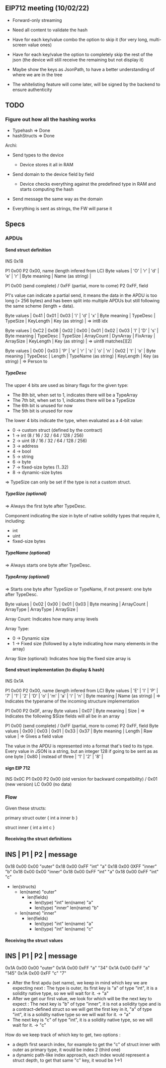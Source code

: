 ## EIP712 meeting (10/02/22)

* Forward-only streaming
* Need all content to validate the hash
* Have for each key/value combo the option to skip it (for very long, multi-screen value ones)
* Have for each key/value the option to completely skip the rest of the json (the device will
  still receive the remaining but not display it)
* Maybe show the keys as JsonPath, to have a better understanding of where we are in the tree

* The whitelisting feature will come later, will be signed by the backend to ensure authenticity

## TODO

### Figure out how all the hashing works 
* Typehash => Done
* hashStructs => Done

Archi:
* Send types to the device
    * Device stores it all in RAM
* Send domain to the device field by field
    * Device checks everything against the predefined type in RAM and starts computing the hash
* Send message the same way as the domain

* Everything is sent as strings, the FW will parse it

## Specs

### APDUs

#### Send struct definition
INS 0x18

P1  0x00
P2  0x00, name (length infered from LC)
Byte values     | 'O' | 'r' | 'd' | 'e' | 'r' |
Byte meaning    |       Name (as string)      |

P1  0x00 (send complete) / 0xFF (partial, more to come)
P2  0xFF, field

P1's value can indicate a partial send, it means the data in the APDU is too long (> 256 bytes)
and has been split into multiple APDUs but still following the same scheme (length + data).

Byte values     |   0x41   |   0x01   |   0x03    | 'i' | 'd' | 'x' |
Byte meaning    | TypeDesc | TypeSize | KeyLength | Key (as string) |
=> int8 idx

Byte values     |   0xC2   |   0x08   |    0x02    |   0x00   |   0x01   |    0x02   |   0x03    | 'I' | 'D' | 's' |
Byte meaning    | TypeDesc | TypeSize | ArrayCount | DynArray | FixArray | ArraySize | KeyLength | Key (as string) |
=> uint8 matches[][2]

Byte values     |   0x00   |  0x03  | 'P' | 'e' | 'r' | 's' | 'o' | 'n' |    0x02   |    't' | 'o'    |
Byte meaning    | TypeDesc | Length |        TypeName (as string)       | KeyLength | Key (as string) |
=> Person to


##### TypeDesc

The upper 4 bits are used as binary flags for the given type:
* The 8th bit, when set to 1, indicates there will be a TypeArray
* The 7th bit, when set to 1, indicates there will be a TypeSize
* The 6th bit is unused for now
* The 5th bit is unused for now

The lower 4 bits indicate the type, when evaluated as a 4-bit value:
* 0 -> custom struct (defined by the contract)
* 1 -> int  (8 / 16 / 32 / 64 / 128 / 256)
* 2 -> uint (8 / 16 / 32 / 64 / 128 / 256)
* 3 -> address
* 4 -> bool
* 5 -> string
* 6 -> byte
* 7 -> fixed-size bytes (1..32)
* 8 -> dynamic-size bytes

=> TypeSize can only be set if the type is not a custom struct.

##### TypeSize (optional)

=> Always the first byte after TypeDesc.

Component indicating the size in byte of native solidity types that require it, including:
* int
* uint
* fixed-size bytes


##### TypeName (optional)

=> Always starts one byte after TypeDesc.

##### TypeArray (optional)

=> Starts one byte after TypeSize or TypeName, if not present: one byte after TypeDesc.

Byte values     |   0x02     |   0x00    |   0x01    |   0x03    |
Byte meaning    | ArrayCount | ArrayType | ArrayType | ArraySize |

Array Count: Indicates how many array levels

Array Type:
* 0 -> Dynamic size
* 1 -> Fixed size (followed by a byte indicating how many elements in the array)

Array Size (optional): Indicates how big the fixed size array is

#### Send struct implementation (to display & hash)
INS 0x1A

P1  0x00
P2  0x00, name (length infered from LC)
Byte values     | 'E' | 'I' | 'P' | '7' | '1' | '2' | 'D' | 'o' | 'm' | 'a' | 'i' | 'n' |
Byte meaning    |                            Name (as string)                           |
=> Indicates the typename of the incoming structure implementation

P1  0x00
P2  0x0F, array
Byte values     |  0x07  |
Byte meaning    |  Size  |
=> Indicates the following $Size fields will all be in an array

P1  0x00 (send complete) / 0xFF (partial, more to come)
P2  0xFF, field
Byte values     | 0x00 | 0x03 | 0x01 | 0x33 | 0x37 |
Byte meaning    |    Length   |    Raw value       |
=> Gives a field value


The value in the APDU is represented into a format that's tied to its type.
Every value in JSON is a string, but an integer 128 if going to be sent as
as one byte         | 0x80 |
instead of three    | '1' | '2' | '8' |

#### sign EIP 712
INS 0x0C
P1  0x00
P2  0x00 (old version for backward compatibility) / 0x01 (new version)
LC  0x00 (no data)


### Flow

Given these structs:

primary struct outer {
    int     a
    inner   b
}

struct inner {
    int     a
    int     c
}

#### Receiving the struct definitions

INS | P1  | P2  | message
-----------------------------
0x18  0x00  0x00  "outer"
0x18  0x00  0xFF  "int" "a"
0x18  0x00  0XFF  "inner" "b"
0x18  0x00  0x00  "inner"
0x18  0x00  0xFF  "int" "a"
0x18  0x00  0xFF  "int" "c"


* len(structs)
    * len(name) "outer"
        * len(fields)
            * len(type) "int"   len(name) "a"
            * len(type) "inner" len(name) "b"
    * len(name) "inner"
        * len(fields)
            * len(type) "int"   len(name) "a"
            * len(type) "int"   len(name) "c"

#### Receiving the struct values

INS | P1  | P2  | message
-----------------------------
0x1A  0x00  0x00  "outer"
0x1A  0x00  0xFF  "a" "34"
0x1A  0x00  0xFF  "a" "145"
0x1A  0x00  0xFF  "c" "7"

* After the first apdu (set name), we keep in mind which key we are expecting next :
  The type is outer, its first key is "a" of type "int", it is a solidity native type, so we will wait for it. -> "a"
* After we get our first value, we look for which will be the next key to expect :
  The next key is "b" of type "inner", it is not a solidity type and is a contract-defined struct so we will get the
  first key in it, "a" of type "int", it is a solidity native type so we will wait for it. -> "a"
* The next key is "c" of type "int", it is a solidity native type, so we will wait for it. -> "c"

How do we keep track of which key to get, two options :
* a depth first search index, for example to get the "c" of struct inner with outer as primary type, it would be index 2
  (third one)
* a dynamic path-like index approach, each index would represent a struct depth, to get that same "c" key, it woud be 1->1

